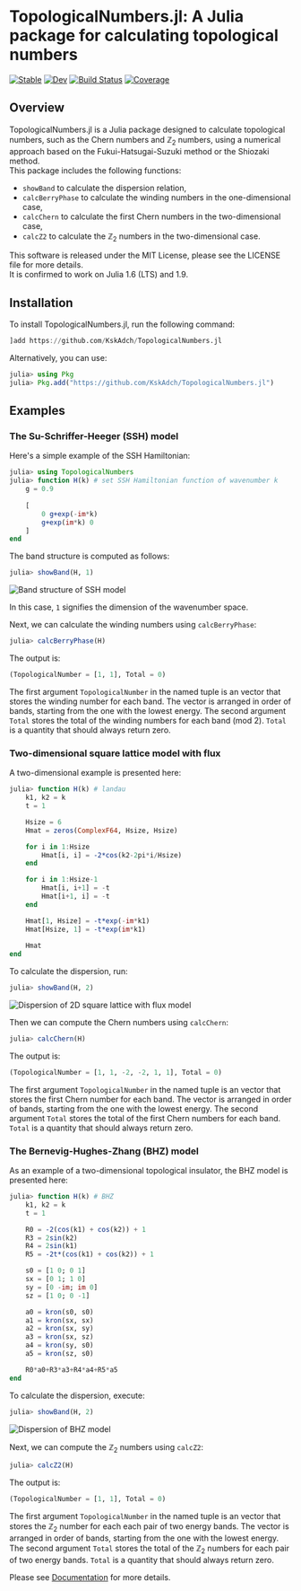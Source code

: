 # TopologicalNumbers.jl: A Julia package for calculating topological numbers

[![Stable](https://img.shields.io/badge/docs-stable-blue.svg)](https://KskAdch.github.io/TopologicalNumbers.jl/stable/)
[![Dev](https://img.shields.io/badge/docs-dev-blue.svg)](https://KskAdch.github.io/TopologicalNumbers.jl/dev/)
[![Build Status](https://github.com/KskAdch/TopologicalNumbers.jl/actions/workflows/CI.yml/badge.svg?branch=main)](https://github.com/KskAdch/TopologicalNumbers.jl/actions/workflows/CI.yml?query=branch%3Amain)
[![Coverage](https://codecov.io/gh/KskAdch/TopologicalNumbers.jl/branch/main/graph/badge.svg)](https://codecov.io/gh/KskAdch/TopologicalNumbers.jl)

## Overview

TopologicalNumbers.jl is a Julia package designed to calculate topological numbers, such as the Chern numbers and $\mathbb{Z}_2$ numbers, 
using a numerical approach based on the Fukui-Hatsugai-Suzuki method or the Shiozaki method.  
This package includes the following functions:

- `showBand` to calculate the dispersion relation,
- `calcBerryPhase` to calculate the winding numbers in the one-dimensional case,
- `calcChern` to calculate the first Chern numbers in the two-dimensional case,
- `calcZ2` to calculate the $\mathbb{Z}_2$ numbers in the two-dimensional case.


This software is released under the MIT License, please see the LICENSE file for more details.  
It is confirmed to work on Julia 1.6 (LTS) and 1.9.


## Installation

To install TopologicalNumbers.jl, run the following command:

```julia
]add https://github.com/KskAdch/TopologicalNumbers.jl
```

Alternatively, you can use:

```julia
julia> using Pkg
julia> Pkg.add("https://github.com/KskAdch/TopologicalNumbers.jl")
```



## Examples

### The Su-Schriffer-Heeger (SSH) model

Here's a simple example of the SSH Hamiltonian:

```julia
julia> using TopologicalNumbers
julia> function H(k) # set SSH Hamiltonian function of wavenumber k
    g = 0.9
    
    [
        0 g+exp(-im*k)
        g+exp(im*k) 0
    ]
end
```

The band structure is computed as follows:

```julia
julia> showBand(H, 1)
```

![Band structure of SSH model](https://github.com/KskAdch/TopologicalNumbers.jl/assets/139373570/ec08e558-3b0c-4ab0-9c4f-99b977b20142)

In this case, `1` signifies the dimension of the wavenumber space.

Next, we can calculate the winding numbers using `calcBerryPhase`:

```julia
julia> calcBerryPhase(H)
```

The output is:

```julia
(TopologicalNumber = [1, 1], Total = 0)
```

The first argument `TopologicalNumber` in the named tuple is an vector that stores the winding number for each band. 
The vector is arranged in order of bands, starting from the one with the lowest energy.
The second argument `Total` stores the total of the winding numbers for each band (mod 2).
`Total` is a quantity that should always return zero.


### Two-dimensional square lattice model with flux

A two-dimensional example is presented here:

```julia
julia> function H(k) # landau
    k1, k2 = k
    t = 1

    Hsize = 6
    Hmat = zeros(ComplexF64, Hsize, Hsize)

    for i in 1:Hsize
        Hmat[i, i] = -2*cos(k2-2pi*i/Hsize)
    end

    for i in 1:Hsize-1
        Hmat[i, i+1] = -t
        Hmat[i+1, i] = -t
    end

    Hmat[1, Hsize] = -t*exp(-im*k1)
    Hmat[Hsize, 1] = -t*exp(im*k1)
    
    Hmat
end
```

To calculate the dispersion, run:

```julia
julia> showBand(H, 2)
```

![Dispersion of 2D square lattice with flux model](https://github.com/KskAdch/TopologicalNumbers.jl/assets/139373570/abf47c01-94f3-4c66-8b54-bb243ce48b5f)


Then we can compute the Chern numbers using `calcChern`:

```julia
julia> calcChern(H)
```

The output is:

```julia
(TopologicalNumber = [1, 1, -2, -2, 1, 1], Total = 0)
```

The first argument `TopologicalNumber` in the named tuple is an vector that stores the first Chern number for each band. 
The vector is arranged in order of bands, starting from the one with the lowest energy.
The second argument `Total` stores the total of the first Chern numbers for each band.
`Total` is a quantity that should always return zero.




### The Bernevig-Hughes-Zhang (BHZ) model

As an example of a two-dimensional topological insulator, the BHZ model is presented here:

```julia
julia> function H(k) # BHZ
    k1, k2 = k
    t = 1

    R0 = -2(cos(k1) + cos(k2)) + 1
    R3 = 2sin(k2)
    R4 = 2sin(k1)
    R5 = -2t*(cos(k1) + cos(k2)) + 1

    s0 = [1 0; 0 1]
    sx = [0 1; 1 0]
    sy = [0 -im; im 0]
    sz = [1 0; 0 -1]

    a0 = kron(s0, s0)
    a1 = kron(sx, sx)
    a2 = kron(sx, sy)
    a3 = kron(sx, sz)
    a4 = kron(sy, s0)
    a5 = kron(sz, s0)

    R0*a0+R3*a3+R4*a4+R5*a5
end
```

To calculate the dispersion, execute:

```julia
julia> showBand(H, 2)
```

![Dispersion of BHZ model](https://github.com/KskAdch/TopologicalNumbers.jl/assets/139110206/7a7b67a3-7efc-44e6-8e28-bb607e17f7f5)


Next, we can compute the $\mathbb{Z}_2$ numbers using `calcZ2`:

```julia
julia> calcZ2(H)
```

The output is:

```julia
(TopologicalNumber = [1, 1], Total = 0)
```

The first argument `TopologicalNumber` in the named tuple is an vector that stores the $\mathbb{Z}_2$ number for each each pair of two energy bands. 
The vector is arranged in order of bands, starting from the one with the lowest energy.
The second argument `Total` stores the total of the $\mathbb{Z}_2$ numbers for each pair of two energy bands.
`Total` is a quantity that should always return zero.


Please see [Documentation](https://kskadch.github.io/TopologicalNumbers.jl/dev/) for more details.
